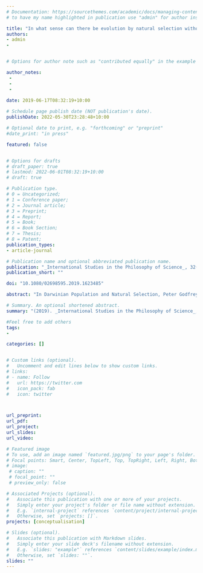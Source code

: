 ```yaml
---
# Documentation: https://sourcethemes.com/academic/docs/managing-content/
# to have my name highlighted in publication use "admin" for author instead of Pierrick Bourrat

title: "In what sense can there be evolution by natural selection without perfect inheritance?"
authors:
- admin
- 


# Options for author note such as "contributed equally" in the example below, assuming they are three authors, the third author is corresponding author.

author_notes:
 - 
 - 
 - 
 
date: 2019-06-17T08:32:19+10:00

# Schedule page publish date (NOT publication's date).
publishDate: 2022-05-30T23:28:48+10:00

# Optional date to print, e.g. "forthcoming" or "preprint"
#date_print: "in press"

featured: false


# Options for drafts
# draft_paper: true
# lastmod: 2022-06-01T08:32:19+10:00
# draft: true

# Publication type.
# 0 = Uncategorized;
# 1 = Conference paper;
# 2 = Journal article;
# 3 = Preprint;
# 4 = Report;
# 5 = Book;
# 6 = Book Section;
# 7 = Thesis;
# 8 = Patent;
publication_types:
- article-journal

# Publication name and optional abbreviated publication name.
publication: "_International Studies in the Philosophy of Science_, 32(1), pp. 13–31"
publication_short: ""

doi: "10.1080/02698595.2019.1623485"

abstract: "In Darwinian Population and Natural Selection, Peter Godfrey-Smith brought the topic of natural selection back to the forefront of philosophy of biology, highlighting different issues surrounding this concept. One such issue is whether the perfect transmission of characters from parent(s) to offspring is necessary for evolution by natural selection (ENS). Drawing on the classical summaries for ENS, Godfrey-Smith’s answer is that it is not, and opposes his view to the replicator framework. In this paper, I show that GodfreySmith’s approach to ENS is only one of two legitimate perspective on ENS. One focuses on natural selection in the context of other evolutionary processes, while the other assumes their absence. After having presented these two perspectives, which I call the ‘contextual’ and the ‘pure’ perspective respectively, I draw on a framework which conceptualises the difference between natural selection, drift, and mutation in a causal rather than statistical fashion developed elsewhere. From there, I show that following the pure rather than the contextual perspective, perfect inheritance of characters is a necessary condition for ENS. This is because, I argue, imperfect inheritance is inevitably associated with an evolutionary process conceptually distinct from natural selection, namely mutation. I conclude by proposing that the classical summaries for ENS correspond more to the contextual perspective and the replicator framework more to the pure perspective."

# Summary. An optional shortened abstract.
summary: "(2019). _International Studies in the Philosophy of Science_, 32(1), pp. 13–31"

#Feel free to add others
tags:
- 

categories: []


# Custom links (optional).
#   Uncomment and edit lines below to show custom links.
# links:
# - name: Follow
#   url: https://twitter.com
#   icon_pack: fab
#   icon: twitter



url_preprint:
url_pdf:
url_project:
url_slides:
url_video:

# Featured image
# To use, add an image named `featured.jpg/png` to your page's folder. 
# Focal points: Smart, Center, TopLeft, Top, TopRight, Left, Right, BottomLeft, Bottom, BottomRight.
# image:
 # caption: ""
 # focal_point: ""
 # preview_only: false

# Associated Projects (optional).
#   Associate this publication with one or more of your projects.
#   Simply enter your project's folder or file name without extension.
#   E.g. `internal-project` references `content/project/internal-project/index.md`.
#   Otherwise, set `projects: []`.
projects: [conceptualisation]

# Slides (optional).
#   Associate this publication with Markdown slides.
#   Simply enter your slide deck's filename without extension.
#   E.g. `slides: "example"` references `content/slides/example/index.md`.
#   Otherwise, set `slides: ""`.
slides: ""
---
```




